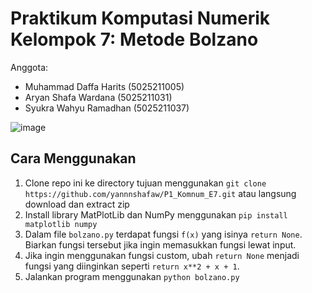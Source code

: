 # Praktikum Komputasi Numerik Kelompok 7: Metode Bolzano
Anggota:
- Muhammad Daffa Harits (5025211005)
- Aryan Shafa Wardana (5025211031)
- Syukra Wahyu Ramadhan (5025211037)

![image](https://user-images.githubusercontent.com/115603634/197460774-b755e92e-b548-42ca-b650-effcdf6cb9a5.png)

## Cara Menggunakan
1. Clone repo ini ke directory tujuan menggunakan `git clone https://github.com/yannnshafaw/P1_Komnum_E7.git` atau langsung download dan extract zip
2. Install library MatPlotLib dan NumPy menggunakan `pip install matplotlib numpy`
3. Dalam file `bolzano.py` terdapat fungsi `f(x)` yang isinya `return None`. Biarkan fungsi tersebut jika ingin memasukkan fungsi lewat input.
4. Jika ingin menggunakan fungsi custom, ubah `return None` menjadi fungsi yang diinginkan seperti `return x**2 + x + 1`.
6. Jalankan program menggunakan `python bolzano.py`
